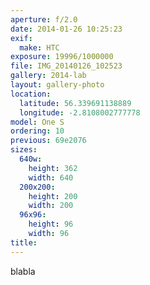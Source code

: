 ```yaml
---
aperture: f/2.0
date: 2014-01-26 10:25:23
exif:
  make: HTC
exposure: 19996/1000000
file: IMG_20140126_102523
gallery: 2014-lab
layout: gallery-photo
location:
  latitude: 56.339691138889
  longitude: -2.8108002777778
model: One S
ordering: 10
previous: 69e2076
sizes:
  640w:
    height: 362
    width: 640
  200x200:
    height: 200
    width: 200
  96x96:
    height: 96
    width: 96
title: 
---
```

blabla

